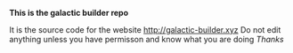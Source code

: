 **This is the galactic builder repo**

It is the source code for the website http://galactic-builder.xyz
Do not edit anything unless you have permisson and know what you are doing
*Thanks*
